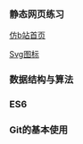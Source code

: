 

### 静态网页练习
[仿b站首页](./静态网页练习/仿b站首页/index.html)

[Svg图标](./静态网页练习//Svg图标/index.html)

### 数据结构与算法


### ES6

### Git的基本使用




